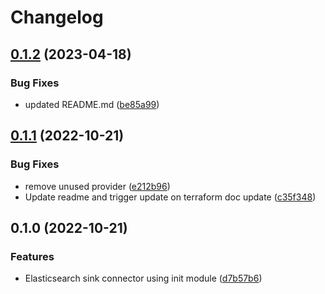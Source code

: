 # Changelog

## [0.1.2](https://github.com/entur/terraform-aiven-kafka-connect-elasticsearch-sink/compare/v0.1.1...v0.1.2) (2023-04-18)


### Bug Fixes

* updated README.md ([be85a99](https://github.com/entur/terraform-aiven-kafka-connect-elasticsearch-sink/commit/be85a9916a6ad5f0382dd337937d1b48e95fb101))

## [0.1.1](https://github.com/entur/terraform-aiven-kafka-connect-elasticsearch-sink/compare/v0.1.0...v0.1.1) (2022-10-21)


### Bug Fixes

* remove unused provider ([e212b96](https://github.com/entur/terraform-aiven-kafka-connect-elasticsearch-sink/commit/e212b963188f17d2ecde66976235c0ac10492e59))
* Update readme and trigger update on terraform doc update ([c35f348](https://github.com/entur/terraform-aiven-kafka-connect-elasticsearch-sink/commit/c35f348ab38fb1794f5286a78811d637ffa7e2b0))

## 0.1.0 (2022-10-21)


### Features

* Elasticsearch sink connector using init module ([d7b57b6](https://github.com/entur/terraform-aiven-kafka-connect-elasticsearch-sink/commit/d7b57b6e1cf8c8f8cdafbc1dc434792f2471efd7))
